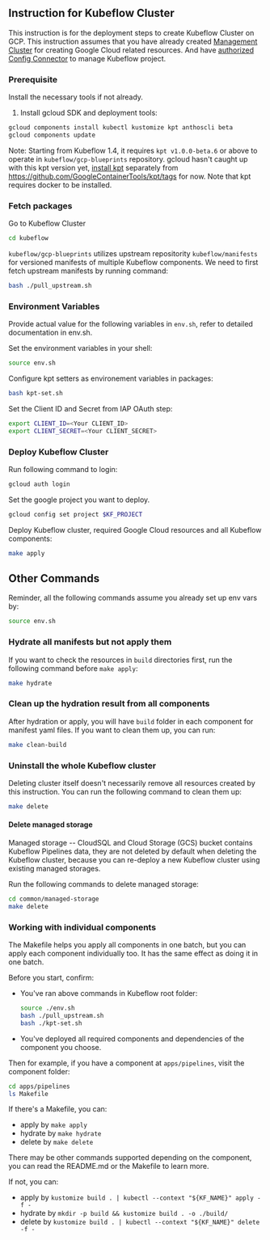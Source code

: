 ## Instruction for Kubeflow Cluster

This instruction is for the deployment steps to create Kubeflow Cluster on GCP. This instruction assumes that you have already created [Management Cluster](../management/README.md) for creating Google Cloud related resources. And have [authorized Config Connector](https://www.kubeflow.org/docs/distributions/gke/deploy/management-setup/#authorize-cloud-config-connector-for-each-managed-project) to manage Kubeflow project.

### Prerequisite

Install the necessary tools if not already.

1. Install gcloud SDK and deployment tools:

```bash
gcloud components install kubectl kustomize kpt anthoscli beta
gcloud components update
```

Note: Starting from Kubeflow 1.4, it requires `kpt v1.0.0-beta.6` or above to operate in `kubeflow/gcp-blueprints` repository. gcloud hasn't caught up with this kpt version yet, [install kpt](https://kpt.dev/installation/) separately from https://github.com/GoogleContainerTools/kpt/tags for now. Note that kpt requires docker to be installed.


### Fetch packages

Go to Kubeflow Cluster

```bash
cd kubeflow
```

`kubeflow/gcp-blueprints` utilizes upstream repositority `kubeflow/manifests` for versioned manifests of multiple Kubeflow components. We need to first fetch upstream manifests by running command:

```bash
bash ./pull_upstream.sh
```

### Environment Variables

Provide actual value for the following variables in `env.sh`, refer to detailed
documentation in env.sh.

Set the environment variables in your shell:

```bash
source env.sh
```

Configure kpt setters as environement variables in packages:

```bash
bash kpt-set.sh
```

Set the Client ID and Secret from IAP OAuth step:

```bash
export CLIENT_ID=<Your CLIENT_ID>
export CLIENT_SECRET=<Your CLIENT_SECRET>
```

### Deploy Kubeflow Cluster


Run following command to login:

```bash
gcloud auth login
```

Set the google project you want to deploy.
```bash
gcloud config set project $KF_PROJECT
```

Deploy Kubeflow cluster, required Google Cloud resources and all Kubeflow components:

```bash
make apply
```

## Other Commands

Reminder, all the following commands assume you already set up env vars by:

```bash
source env.sh
```

### Hydrate all manifests but not apply them

If you want to check the resources in `build` directories first, run the
following command before `make apply`:

```bash
make hydrate
```

### Clean up the hydration result from all components

After hydration or apply, you will have `build` folder in each component for manifest yaml files. If you want to clean them up, you can run:

```bash
make clean-build
```

### Uninstall the whole Kubeflow cluster

Deleting cluster itself doesn't necessarily remove all resources created by this instruction. You can run the following command to clean them up:

```bash
make delete
```

#### Delete managed storage

Managed storage -- CloudSQL and Cloud Storage (GCS) bucket contains Kubeflow
Pipelines data, they are not deleted by default when deleting the Kubeflow
cluster, because you can re-deploy a new Kubeflow cluster using existing managed
storages.

Run the following commands to delete managed storage:

```bash
cd common/managed-storage
make delete
```

### Working with individual components

The Makefile helps you apply all components in one batch, but you can apply
each component individually too. It has the same effect as doing it in one batch.

Before you start, confirm:

* You've ran above commands in Kubeflow root folder:

    ```bash
    source ./env.sh
    bash ./pull_upstream.sh
    bash ./kpt-set.sh
    ```
* You've deployed all required components and dependencies of the component you
choose.

Then for example, if you have a component at `apps/pipelines`, visit the component
folder:

```bash
cd apps/pipelines
ls Makefile
```

If there's a Makefile, you can:

* apply by `make apply`
* hydrate by `make hydrate`
* delete by `make delete`

There may be other commands supported depending on the component, you can read
the README.md or the Makefile to learn more.

If not, you can:

* apply by `kustomize build . | kubectl --context "${KF_NAME}" apply -f -`
* hydrate by `mkdir -p build && kustomize build . -o ./build/`
* delete by `kustomize build . | kubectl --context "${KF_NAME}" delete -f -`
